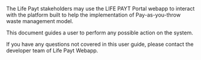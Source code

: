 
The Life Payt stakeholders may use the LIFE PAYT Portal webapp to interact with the platform built to help the implementation of Pay-as-you-throw waste management model.

This document guides a user to perform any possible action on the system.

If you have any questions not covered in this user guide, please contact the developer team of Life Payt Webapp.
